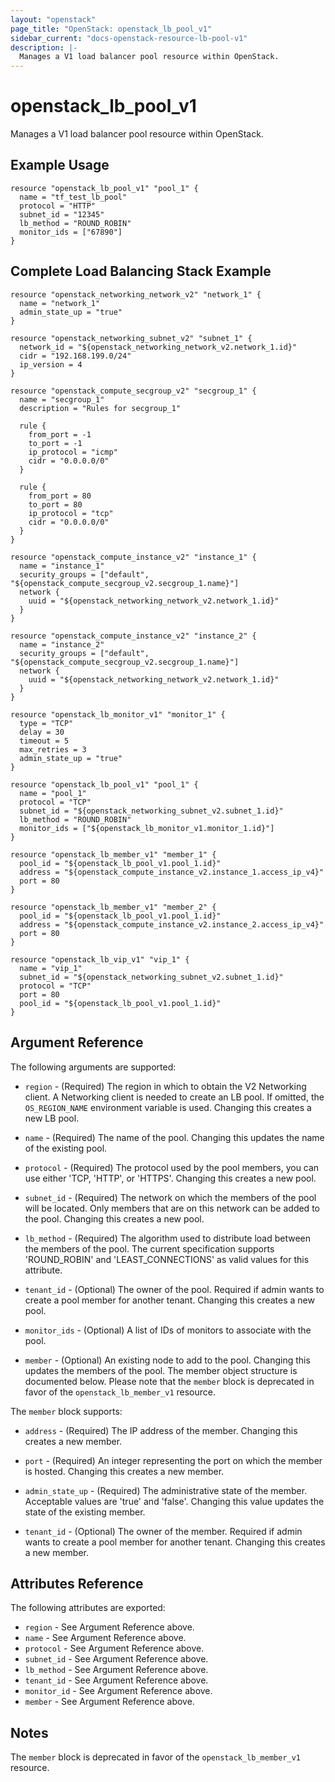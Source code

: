 ```yaml
---
layout: "openstack"
page_title: "OpenStack: openstack_lb_pool_v1"
sidebar_current: "docs-openstack-resource-lb-pool-v1"
description: |-
  Manages a V1 load balancer pool resource within OpenStack.
---
```


# openstack\_lb\_pool_v1

Manages a V1 load balancer pool resource within OpenStack.

## Example Usage

```
resource "openstack_lb_pool_v1" "pool_1" {
  name = "tf_test_lb_pool"
  protocol = "HTTP"
  subnet_id = "12345"
  lb_method = "ROUND_ROBIN"
  monitor_ids = ["67890"]
}
```

## Complete Load Balancing Stack Example

```
resource "openstack_networking_network_v2" "network_1" {
  name = "network_1"
  admin_state_up = "true"
}

resource "openstack_networking_subnet_v2" "subnet_1" {
  network_id = "${openstack_networking_network_v2.network_1.id}"
  cidr = "192.168.199.0/24"
  ip_version = 4
}

resource "openstack_compute_secgroup_v2" "secgroup_1" {
  name = "secgroup_1"
  description = "Rules for secgroup_1"

  rule {
    from_port = -1
    to_port = -1
    ip_protocol = "icmp"
    cidr = "0.0.0.0/0"
  }

  rule {
    from_port = 80
    to_port = 80
    ip_protocol = "tcp"
    cidr = "0.0.0.0/0"
  }
}

resource "openstack_compute_instance_v2" "instance_1" {
  name = "instance_1"
  security_groups = ["default", "${openstack_compute_secgroup_v2.secgroup_1.name}"]
  network {
    uuid = "${openstack_networking_network_v2.network_1.id}"
  }
}

resource "openstack_compute_instance_v2" "instance_2" {
  name = "instance_2"
  security_groups = ["default", "${openstack_compute_secgroup_v2.secgroup_1.name}"]
  network {
    uuid = "${openstack_networking_network_v2.network_1.id}"
  }
}

resource "openstack_lb_monitor_v1" "monitor_1" {
  type = "TCP"
  delay = 30
  timeout = 5
  max_retries = 3
  admin_state_up = "true"
}

resource "openstack_lb_pool_v1" "pool_1" {
  name = "pool_1"
  protocol = "TCP"
  subnet_id = "${openstack_networking_subnet_v2.subnet_1.id}"
  lb_method = "ROUND_ROBIN"
  monitor_ids = ["${openstack_lb_monitor_v1.monitor_1.id}"]
}

resource "openstack_lb_member_v1" "member_1" {
  pool_id = "${openstack_lb_pool_v1.pool_1.id}"
  address = "${openstack_compute_instance_v2.instance_1.access_ip_v4}"
  port = 80
}

resource "openstack_lb_member_v1" "member_2" {
  pool_id = "${openstack_lb_pool_v1.pool_1.id}"
  address = "${openstack_compute_instance_v2.instance_2.access_ip_v4}"
  port = 80
}

resource "openstack_lb_vip_v1" "vip_1" {
  name = "vip_1"
  subnet_id = "${openstack_networking_subnet_v2.subnet_1.id}"
  protocol = "TCP"
  port = 80
  pool_id = "${openstack_lb_pool_v1.pool_1.id}"
}
```

## Argument Reference

The following arguments are supported:

* `region` - (Required) The region in which to obtain the V2 Networking client.
    A Networking client is needed to create an LB pool. If omitted, the
    `OS_REGION_NAME` environment variable is used. Changing this creates a new
    LB pool.

* `name` - (Required) The name of the pool. Changing this updates the name of
    the existing pool.

* `protocol` - (Required)  The protocol used by the pool members, you can use
  either 'TCP, 'HTTP', or 'HTTPS'. Changing this creates a new pool.

* `subnet_id` - (Required) The network on which the members of the pool will be
    located. Only members that are on this network can be added to the pool.
    Changing this creates a new pool.

* `lb_method` - (Required) The algorithm used to distribute load between the
    members of the pool. The current specification supports 'ROUND_ROBIN' and
    'LEAST_CONNECTIONS' as valid values for this attribute.

* `tenant_id` - (Optional) The owner of the pool. Required if admin wants to
    create a pool member for another tenant. Changing this creates a new pool.

* `monitor_ids` - (Optional) A list of IDs of monitors to associate with the
    pool.

* `member` - (Optional) An existing node to add to the pool. Changing this
    updates the members of the pool. The member object structure is documented
    below. Please note that the `member` block is deprecated in favor of the
    `openstack_lb_member_v1` resource.

The `member` block supports:

* `address` - (Required) The IP address of the member. Changing this creates a
new member.

* `port` - (Required) An integer representing the port on which the member is
hosted. Changing this creates a new member.

* `admin_state_up` - (Required) The administrative state of the member.
Acceptable values are 'true' and 'false'. Changing this value updates the
state of the existing member.

* `tenant_id` - (Optional) The owner of the member. Required if admin wants to
create a pool member for another tenant. Changing this creates a new member.

## Attributes Reference

The following attributes are exported:

* `region` - See Argument Reference above.
* `name` - See Argument Reference above.
* `protocol` - See Argument Reference above.
* `subnet_id` - See Argument Reference above.
* `lb_method` - See Argument Reference above.
* `tenant_id` - See Argument Reference above.
* `monitor_id` - See Argument Reference above.
* `member` - See Argument Reference above.

## Notes

The `member` block is deprecated in favor of the `openstack_lb_member_v1` resource.

